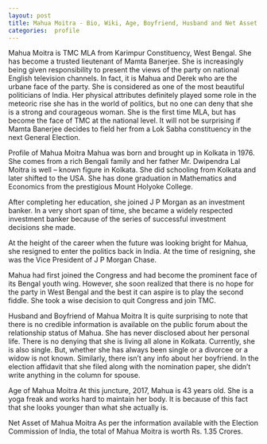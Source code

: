 ```yaml
---
layout: post
title: Mahua Moitra - Bio, Wiki, Age, Boyfriend, Husband and Net Asset
categories:  profile
---
```


Mahua Moitra is TMC MLA from Karimpur Constituency, West Bengal. She has become a trusted lieutenant of Mamta Banerjee. She is increasingly being given responsibility to present the views of the party on national English television channels. In fact, it is Mahua and Derek who are the urbane face of the party. She is considered as one of the most beautiful politicians of India. Her physical attributes definitely played some role in the meteoric rise she has in the world of politics, but no one can deny that she is a strong and courageous woman. She is the first time MLA, but has become the face of TMC at the national level. It will not be surprising if Mamta Banerjee decides to field her from a Lok Sabha constituency in the next General Election.

Profile of Mahua Moitra
Mahua was born and brought up in Kolkata in 1976. She comes from a rich Bengali family and her father Mr. Dwipendra Lal Moitra is well – known figure in Kolkata. She did schooling from Kolkata and later shifted to the USA. She has done graduation in Mathematics and Economics from the prestigious Mount Holyoke College.

After completing her education, she joined J P Morgan as an investment banker. In a very short span of time, she became a widely respected investment banker because of the series of successful investment decisions she made.

At the height of the career when the future was looking bright for Mahua, she resigned to enter the politics back in India. At the time of resigning, she was the Vice President of J P Morgan Chase.

Mahua had first joined the Congress and had become the prominent face of its Bengal youth wing. However, she soon realized that there is no hope for the party in West Bengal and the best it can aspire is to play the second fiddle. She took a wise decision to quit Congress and join TMC.

Husband and Boyfriend of Mahua Moitra
It is quite surprising to note that there is no credible information is available on the public forum about the relationship status of Mahua. She has never disclosed about her personal life. There is no denying that she is living all alone in Kolkata. Currently, she is also single. But, whether she has always been single or a divorcee or a widow is not known. Similarly, there isn’t any info about her boyfriend. In the election affidavit that she filed along with the nomination paper, she didn’t write anything in the column for spouse.

Age of Mahua Moitra
At this juncture, 2017, Mahua is 43 years old. She is a yoga freak and works hard to maintain her body. It is because of this fact that she looks younger than what she actually is.

Net Asset of Mahua Moitra
As per the information available with the Election Commission of India, the total of Mahua Moitra is worth Rs. 1.35 Crores. 
